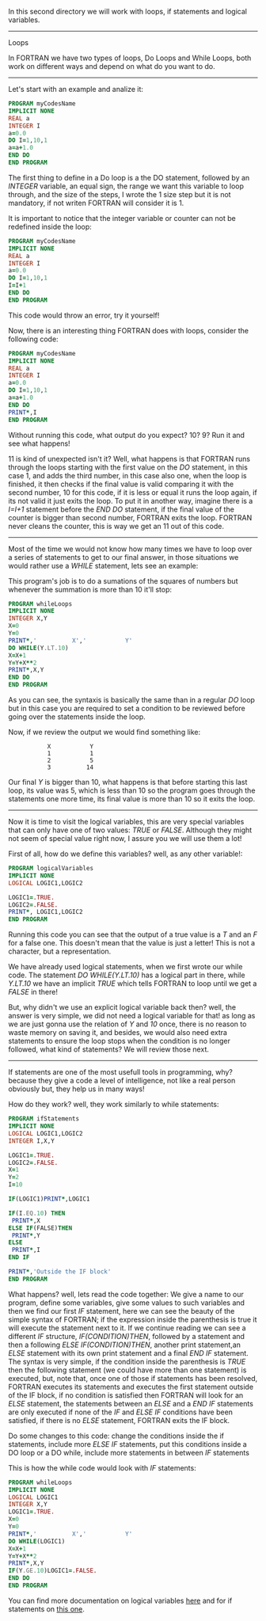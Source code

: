 In this second directory we will work with loops, if statements and logical variables.

<hr>
Loops

In FORTRAN we have two types of loops, Do Loops and While Loops, both work on different ways and depend on what do you want to do.

<hr>
Let's start with an example and analize it:

```fortran
PROGRAM myCodesName 
IMPLICIT NONE
REAL a
INTEGER I
a=0.0
DO I=1,10,1
a=a+1.0
END DO
END PROGRAM
```

The first thing to define in a Do loop is a the DO statement, followed by an <i>INTEGER</i> variable, an equal sign, the range we want this variable to loop through, and the size of the steps, I wrote the 1 size step but it is not mandatory, if not writen FORTRAN will consider it is 1.

It is important to notice that the integer variable or counter can not be redefined inside the loop:

```fortran
PROGRAM myCodesName 
IMPLICIT NONE
REAL a
INTEGER I
a=0.0
DO I=1,10,1
I=I+1
END DO
END PROGRAM
```
This code would throw an error, try it yourself!

Now, there is an interesting thing FORTRAN does with loops, consider the following code: 

```fortran
PROGRAM myCodesName 
IMPLICIT NONE
REAL a
INTEGER I
a=0.0
DO I=1,10,1
a=a+1.0
END DO
PRINT*,I
END PROGRAM
```

Without running this code, what output do you expect? 10? 9? Run it and see what happens!

11 is kind of unexpected isn't it? Well, what happens is that FORTRAN runs through the loops starting with the first value on the <i>DO</i> statement, in this case 1, and adds the third number, in this case also one, when the loop is finished, it then checks if the final value is valid comparing it with the second number, 10 for this code, if it is less or equal it runs the loop again, if its not valid it just exits the loop. To put it in another way, imagine there is a <i>I=I+1</i> statement before the <i>END DO</i> statement, if the final value of the counter is bigger than second number, FORTRAN exits the loop. FORTRAN never cleans the counter, this is way we get an 11 out of this code.

<hr>
Most of the time we would not know how many times we have to loop over a series of statements to get to our final answer, in those situations we would rather use a <i>WHILE</i> statement, lets see an example:

This program's job is to do a sumations of the squares of numbers but whenever the summation is more than 10 it'll stop:

```fortran
PROGRAM whileLoops
IMPLICIT NONE
INTEGER X,Y
X=0
Y=0
PRINT*,'          X','           Y'
DO WHILE(Y.LT.10)
X=X+1
Y=Y+X**2
PRINT*,X,Y
END DO
END PROGRAM
```
As you can see, the syntaxis is basically the same than in a regular <i>DO</i> loop but in this case you are required to set a condition to be reviewed before going over the statements inside the loop.

Now, if we review the output we would find something like:

```
           X           Y
           1           1
           2           5
           3          14
```

Our final <i>Y</i> is bigger than 10, what happens is that before starting this last loop, its value was 5, which is less than 10 so the program goes through the statements one more time, its final value is more than 10 so it exits the loop.

<hr>

Now it is time to visit the logical variables, this are very special variables that can only have one of two values: <i>TRUE</i> or <i>FALSE</i>. Although they might not seem of special value right now, I assure you we will use them a lot!

First of all, how do we define this variables? well, as any other variable!:

```fortran
PROGRAM logicalVariables
IMPLICIT NONE
LOGICAL LOGIC1,LOGIC2

LOGIC1=.TRUE.
LOGIC2=.FALSE.
PRINT*, LOGIC1,LOGIC2
END PROGRAM
```

Running this code you can see that the output of a true value is a <i>T</i> and an <i>F</i> for a false one. This doesn't mean that the value is just a letter! This is not a character, but a representation.  

We have already used logical statements, when we first wrote our while code. The statement <i>DO WHILE(Y.LT.10)</i> has a logical part in there, while <i>Y.LT.10</i> we have an implicit <i>TRUE</i> which tells FORTRAN to loop until we get a <i>FALSE</i> in there!

But, why didn't we use an explicit logical variable back then? well, the answer is very simple, we did not need a logical variable for that! as long as we are just gonna use the relation of <i>Y</i> and <i>10</i> once, there is no reason to waste memory on saving it, and besides, we would also need extra statements to ensure the loop stops when the condition is no longer followed, what kind of statements? We will review those next.

<hr>

If statements are one of the most usefull tools in programming, why? because they give a code a level of intelligence, not like a real person obviously but, they help us in many ways!

How do they work? well, they work similarly to while statements:

```fortran
PROGRAM ifStatements
IMPLICIT NONE
LOGICAL LOGIC1,LOGIC2
INTEGER I,X,Y

LOGIC1=.TRUE.
LOGIC2=.FALSE.
X=1
Y=2
I=10

IF(LOGIC1)PRINT*,LOGIC1

IF(I.EQ.10) THEN
 PRINT*,X
ELSE IF(FALSE)THEN
 PRINT*,Y
ELSE
 PRINT*,I
END IF

PRINT*,'Outside the IF block' 
END PROGRAM
```

What happens? well, lets read the code together: We give a name to our program, define some variables, give some values to such variables and then we find our first <i>IF</i> statement, here we can see the beauty of the simple syntax of FORTRAN; if the expression inside the parenthesis is true it will execute the statement next to it. If we continue reading we can see a different <i>IF</i> structure, <i>IF(CONDITION)THEN</i>, followed by a statement and then a following <i>ELSE IF(CONDITION)THEN</i>, another print statement,an <i>ELSE</i> statement with its own print statement and a final <i>END IF</i> statement. The syntax is very simple, if the condition inside the parenthesis is <i>TRUE</i> then the following statement (we could have more than one statement) is executed, but, note that, once one of those if statements has been resolved, FORTRAN executes its statements and executes the first statement outside of the IF block, if no condition is satisfied then FORTRAN will look for an <i>ELSE</i> statement, the statements between an <i>ELSE</i> and a <i>END IF</i> statements are only executed if none of the <i>IF</i> and <i>ELSE IF</i> conditions have been satisfied, if there is no <i>ELSE</i> statement, FORTRAN exits the IF block.

Do some changes to this code: change the conditions inside the if statements, include more <i>ELSE IF</i> statements, put this conditions inside a DO loop or a DO while, include more statements in between <i>IF</i> statements 

This is how the while code would look with <i>IF</i> statements:

```fortran
PROGRAM whileLoops
IMPLICIT NONE
LOGICAL LOGIC1
INTEGER X,Y
LOGIC1=.TRUE.
X=0
Y=0
PRINT*,'          X','           Y'
DO WHILE(LOGIC1)
X=X+1
Y=Y+X**2
PRINT*,X,Y
IF(Y.GE.10)LOGIC1=.FALSE.
END DO
END PROGRAM
```
You can find more documentation on logical variables [here](https://www.personal.psu.edu/jhm/f90/lectures/10.html) and for if statements on [this one](https://pages.mtu.edu/~shene/COURSES/cs201/NOTES/chap03/else-if.html).
